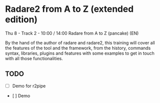 Radare2 from A to Z (extended edition)
======================================

Thu 8 - Track 2 - 10:00 / 14:00 Radare from A to Z (pancake) (EN)

By the hand of the author of radare and radare2, this training will cover all the features of the tool and the framework, from the history, commands syntax, libraries, plugins and features with some examples to get in touch with all those functionalities.

TODO
----
* [ ] Demo for r2pipe
* [ ] Demo
